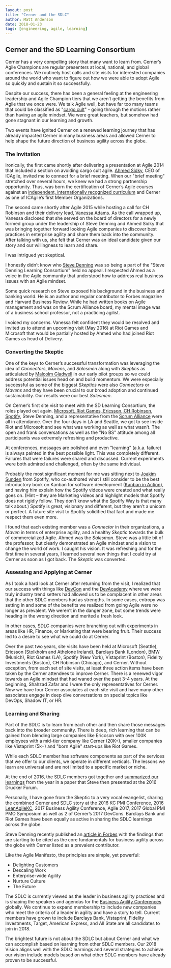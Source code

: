 ```yaml
---
layout: post
title: "Cerner and the SDLC"
author: Matt Anderson
date: 2018-01-23
tags: [engineering, agile, learning]
---
```


## Cerner and the SD Learning Consortium

Cerner has a very compelling story that many want to learn from. Cerner’s Agile Champions are regular presenters at local, national, and global conferences. We routinely host calls and site visits for interested companies around the world who want to figure out how we were able to adopt Agile so quickly and sustain it so successfully. 

Despite our success, there has been a general feeling at the engineering leadership and Agile Champion tiers that we aren’t getting the benefits from Agile that we once were. We talk Agile well, but have far too many teams that could be classified as "[cargo cult](https://www.solutionsiq.com/resource/blog-post/cargo-cult-agile-approach/)" - going through the motions rather than having an agile mindset. We were great teachers, but somehow had gone stagnant in our learning and growth.

Two events have ignited Cerner on a renewed learning journey that has already impacted Cerner in many business areas and allowed Cerner to help shape the future direction of business agility across the globe.

### The Invitation

Ironically, the first came shortly after delivering a presentation at Agile 2014 that included a section on avoiding cargo cult agile. [Ahmed Sidky](https://twitter.com/asidky), CEO of ICAgile, invited me to connect for a brief meeting. When our "brief meeting" stretched over several hours, we knew we had a strong partnership opportunity. Thus, was born the certification of Cerner’s Agile courses against an [independent, internationally recognized curriculum](https://icagile.com/Overview) and Cerner as one of ICAgile’s first Member Organizations.

The second came shortly after Agile 2015 while hosting a call for CH Robinson and their delivery lead, [Vanessa Adams](https://twitter.com/jed2van). As the call wrapped up, Vanessa disclosed that she served on the board of directors for a newly formed group under the leadership of Steve Denning and Ahmed Sidky that was bringing together forward looking Agile companies to discover best practices in enterprise agility and share them back into the community. After talking with us, she felt that Cerner was an ideal candidate given our story and our willingness to learn and share.

I was intrigued yet skeptical.

I honestly didn’t know who [Steve Denning](https://twitter.com/stevedenning) was so being a part of the "Steve Denning Learning Consortium" held no appeal. I respected Ahmed as a voice in the Agile community that understood how to address real business issues with an Agile mindset. 

Some quick research on Steve exposed his background in the business and banking world. He is an author and regular contributor to Forbes magazine and Harvard Business Review. While he had written books on Agile management and was on the Scrum Alliance board, my mental image was of a business school professor, not a practicing agilist.

I voiced my concerns. Vanessa felt confident they would be resolved and invited us to attend an upcoming visit (May 2016) at Riot Games and Microsoft that would be partially hosted by Ahmed who had joined Riot Games as head of Delivery. 

### Converting the Skeptic

One of the keys to Cerner’s successful transformation was leveraging the idea of _Connectors_, _Mavens_, and _Salesmen_ along with _Skeptics_ as articulated by [Malcolm Gladwell](https://www.fastcompany.com/1799410/connectors-mavens-and-salesmen-how-new-ideas-spread-seeds) in our early pilot groups so we could address potential issues head on and build momentum. We were especially successful as some of the biggest _Skeptics_ were also _Connectors_ or _Mavens_ and they have been crucial to our broad adoption and continued sustainability. Our results were our best _Salesmen_.

On Cerner’s first site visit to meet with the SD Learning Consortium, the roles played out again. [Microsoft, Riot Games, Ericsson, CH Robinson, Spotify](http://www.sdlearningconsortium.org/who-we-are/), Steve Denning, and a representative from the [Scrum Alliance](https://www.scrumalliance.org/) were all in attendance. Over the four days in LA and Seattle, we got to see inside Riot and Microsoft and see what was working as well as what wasn’t. The open and frank conversations as well as the "No BS" attitude among all participants was extremely refreshing and productive.

At conferences, messages are polished and even "learning" (a.k.a. failure) is always painted in the best possible light. This was completely different. Failures that were failures were shared and discussed. Current experiments were both admired and challenged, often by the same individual.

Probably the most significant moment for me was sitting next to [Joakim Sunden](https://twitter.com/joakimsunden) from Spotify, who co-authored what I still consider to be the best introductory book on Kanban for software development ([Kanban in Action](https://www.amazon.com/Kanban-Action-Marcus-Hammarberg/dp/1617291056)), and having him explain how the Spotify videos were created and what really goes on. (Hint – they are Marketing videos and highlight models that Spotify does not rigidly follow. They don’t know what the Spotify Way is that many talk about.)  Spotify is great, visionary and different, but they aren’t a unicorn or perfect. A future site visit to Spotify solidified that fact and made me respect them even more.

I found that each existing member was a _Connector_ in their organizations, a _Maven_ in terms of enterprise agility, and a healthy _Skeptic_ towards the bulk of commercialized Agile. Ahmed was the _Salesman_. Steve was a little bit of the professor, but clearly demonstrated an Agile mindset and a vision to change the world of work. I caught his vision. It was refreshing and for the first time in several years, I learned several new things that I could try at Cerner as soon as I got back. The _Skeptic_ was converted.

### Assessing and Applying at Cerner

As I took a hard look at Cerner after returning from the visit, I realized that our success with things like [DevCon](http://engineering.cerner.com/2013/08/devcon/) and the [DevAcademy](http://engineering.cerner.com/2013/08/devacademy/) where we were truly industry trend setters had allowed us to be complacent in other areas that the other SDLC members had as strengths. In some cases, entropy was setting in and some of the benefits we realized from going Agile were no longer as prevalent. We weren’t in the danger zone, but some trends were heading in the wrong direction and merited a fresh look.

In other cases, SDLC companies were branching out with experiments in areas like HR, Finance, or Marketing that were bearing fruit. Their success led to a desire to see what we could do at Cerner.

Over the past two years, site visits have been held at Microsoft (Seattle), Ericsson (Stolkholm and Athelone Ireland), Barclays Bank (London), BMW (Munich), Riot Games (LA), Spotify (New York), Vistaprint (Boston), Fidelity Investments (Boston), CH Robinson (Chicago), and Cerner. Without exception, from each set of site visits, at least three action items have been taken by the Cerner attendees to improve Cerner. There is a renewed vigor towards an Agile mindset that had waned over the past 3-4 years.
At the beginning, Shahzad Zafar and I were the only representatives for Cerner. Now we have four Cerner associates at each site visit and have many other associates engage in deep dive conversations on special topics like DevOps, Shadow IT, or HR.

### Learning and Sharing

Part of the SDLC is to learn from each other and then share those messages back into the broader community. There is deep, rich learning that can be gained from blending large companies like Ericcson with over 100K employees with a mid-tier company like Cerner (20K+), smaller companies like Vistaprint (5k+) and "born Agile" start-ups like Riot Games.

While each SDLC member has software components as part of the services that we offer to our clients, we operate in different verticals. The lessons we learn are universal and are not limited to a specific market or niche.

At the end of 2016, the SDLC members got together and [summarized our learnings](http://www.sdlearningconsortium.org/what-we-have-learned/) from the year in a paper that Steve then presented at the 2016 Drucker Forum.

Personally, I have gone from the Skeptic to a very vocal evangelist, sharing the combined Cerner and SDLC story at the 2016 KC PMI Conference, [2016 LeanAgileKC](http://2016.leanagilekc.com/sessions/the-future-is-here/), 2017 Business Agility Conference, Agile 2017, 2017 Global PMI PMO Symposium as well as 2 of Cerner’s 2017 DevCons. Barclays Bank and Riot Games have been equally as active in sharing the SDLC learnings across the globe.

Steve Denning recently published an [article in Forbes](https://www.forbes.com/sites/stevedenning/2017/10/15/what-is-agile-the-four-essential-elements/#24b8c3736e85) with the findings that are starting to be cited as the core fundamentals for business agility across the globe with Cerner listed as a prevalent contributor.

Like the Agile Manifesto, the principles are simple, yet powerful:

* Delighting Customers
* Descaling Work
* Enterprise-wide Agility
* Nurture Culture
* The Future

The SDLC is currently viewed as the leader in business agility practices and is shaping the speakers and agendas for the [Business Agility Conferences](http://businessagilityconf.com/) globally. We continue to expand membership to include new companies who meet the criteria of a leader in agility and have a story to tell. Current members have grown to include Barclays Bank, Vistaprint, Fidelity Investments, Target, American Express, and All State are all candidates to join in 2018.

The brightest future is not about the SDLC but about Cerner and what we can accomplish based on learning from other SDLC members. Our 2018 Vision aligns well with the SDLC learnings and several strategies to achieve our vision include models based on what other SDLC members have already proven to be successful.

